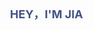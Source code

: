 <!--
 * @Descripttion: 
 * @version: 
 * @Author: jiaweiwei
 * @Date: 2020-10-22 15:37:56
-->
<svg>
  <style type="text/css">
    div.title {
      width: 100%;
    }
    div.bg {
      width: 100%;
      padding: 37.5% 0;
      position: relative;
      background-image: url(./images/programmer.gif);
      background-size: 100%;
    }
    div.info {
      position: absolute;
      right: 12px;
      top: 33%;
      font-size: 18px;
      color: #425384;
      font-weight: bold;
    }
  </style>
  <div class="title">
    <div class="bg">
      <div class="info">HEY，I'M JIA</div>
    </div>
  </div>
</svg>

